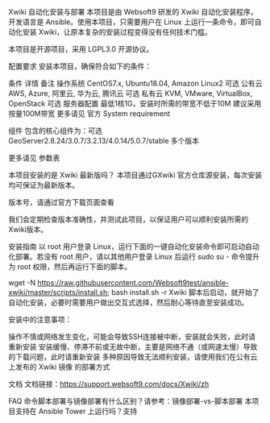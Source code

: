 Xwiki 自动化安装与部署
本项目是由 Websoft9 研发的 Xwiki 自动化安装程序，开发语言是 Ansible。使用本项目，只需要用户在 Linux 上运行一条命令，即可自动化安装 Xwiki，让原本复杂的安装过程变得没有任何技术门槛。

本项目是开源项目，采用 LGPL3.0 开源协议。

配置要求
安装本项目，确保符合如下的条件：

条件	详情	备注
操作系统	CentOS7.x, Ubuntu18.04, Amazon Linux2	可选
公有云	AWS, Azure, 阿里云, 华为云, 腾讯云	可选
私有云	KVM, VMware, VirtualBox, OpenStack	可选
服务器配置	最低1核1G，安装时所需的带宽不低于10M	建议采用按量100M带宽
更多请见 官方 System requirement

组件
包含的核心组件为：可选 GeoServer2.8.24/3.0.7/3.2.13/4.0.14/5.0.7/stable 多个版本

更多请见 参数表

本项目安装的是 Xwiki 最新版吗？
本项目通过GXwiki 官方仓库源安装，每次安装均可保证为最新版本。

版本号，请通过官方下载页面查看

我们会定期检查版本准确性，并测试此项目，以保证用户可以顺利安装所需的Xwiki版本。

安装指南
以 root 用户登录 Linux，运行下面的一键自动化安装命令即可启动自动化部署。若没有 root 用户，请以其他用户登录 Linux 后运行 sudo su - 命令提升为 root 权限，然后再运行下面的脚本。

wget -N https://raw.githubusercontent.com/Websoft9test/ansible-xwiki/master/scripts/install.sh; bash install.sh -r Xwiki
脚本后启动，就开始了自动化安装，必要时需要用户做出交互式选择，然后耐心等待直至安装成功。

安装中的注意事项：

操作不慎或网络发生变化，可能会导致SSH连接被中断，安装就会失败，此时请重新安装
安装缓慢、停滞不前或无故中断，主要是网络不通（或网速太慢）导致的下载问题，此时请重新安装
多种原因导致无法顺利安装，请使用我们在公有云上发布的 Xwiki 镜像 的部署方式

文档
文档链接：https://support.websoft9.com/docs/Xwiki/zh

FAQ
命令脚本部署与镜像部署有什么区别？请参考：镜像部署-vs-脚本部署
本项目支持在 Ansible Tower 上运行吗？支持
